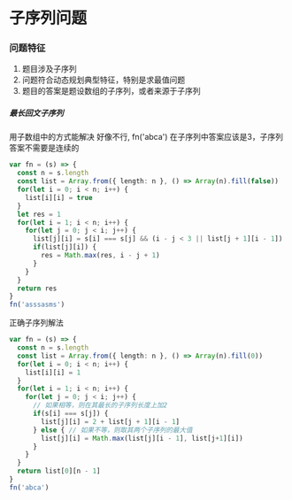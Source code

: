 # 子序列问题
### 问题特征
1. 题目涉及子序列
2. 问题符合动态规划典型特征，特别是求最值问题
3. 题目的答案是题设数组的子序列，或者来源于子序列

##### 最长回文子序列
用子数组中的方式能解决
好像不行, fn('abca') 在子序列中答案应该是3，子序列答案不需要是连续的
```typescript
var fn = (s) => {
  const n = s.length
  const list = Array.from({ length: n }, () => Array(n).fill(false))
  for(let i = 0; i < n; i++) {
    list[i][i] = true
  }
  let res = 1
  for(let i = 1; i < n; i++) {
    for(let j = 0; j < i; j++) {
      list[j][i] = s[i] === s[j] && (i - j < 3 || list[j + 1][i - 1])
      if(list[j][i]) {
        res = Math.max(res, i - j + 1)
      }
    }
  }
  return res
}
fn('asssasms')
```
正确子序列解法
```typescript
var fn = (s) => {
  const n = s.length
  const list = Array.from({ length: n }, () => Array(n).fill(0))
  for(let i = 0; i < n; i++) {
    list[i][i] = 1
  }
  for(let i = 1; i < n; i++) {
    for(let j = 0; j < i; j++) {
      // 如果相等，则在其最长的子序列长度上加2
      if(s[i] === s[j]) {
        list[j][i] = 2 + list[j + 1][i - 1]
      } else { // 如果不等，则取其两个子序列的最大值
        list[j][i] = Math.max(list[j][i - 1], list[j+1][i])
      }
    }
  }
  return list[0][n - 1]
}
fn('abca')
```